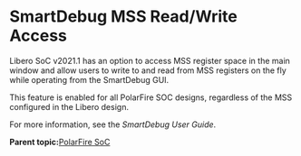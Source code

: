 # SmartDebug MSS Read/Write Access

Libero SoC v2021.1 has an option to access MSS register space in the main window and allow users to write to and read from MSS registers on the fly while operating from the SmartDebug GUI.

This feature is enabled for all PolarFire SOC designs, regardless of the MSS configured in the Libero design.

For more information, see the *SmartDebug User Guide*.

**Parent topic:**[PolarFire SoC](GUID-2B4BDAA0-BCC6-4A8D-82B6-EDFA103E2B8F.md)

